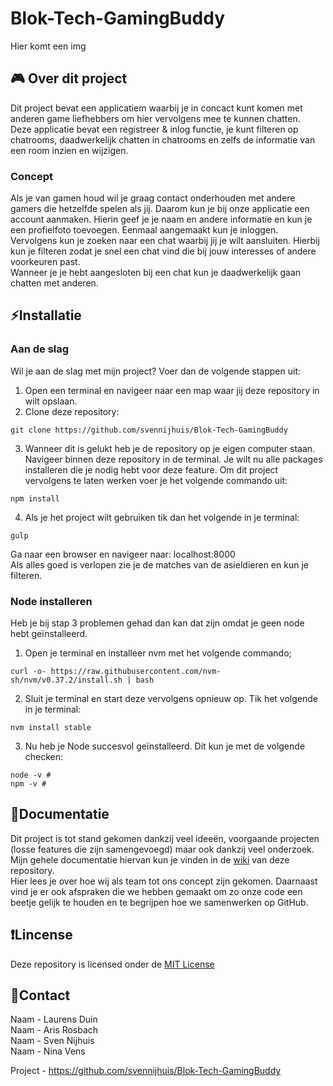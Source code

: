 # Blok-Tech-GamingBuddy
Hier komt een img

## 🎮 Over dit project
Dit project bevat een applicatiem waarbij je in concact kunt komen met anderen game liefhebbers om hier vervolgens
mee te kunnen chatten. <br>
Deze applicatie bevat een registreer & inlog functie, je kunt filteren op chatrooms, daadwerkelijk chatten in chatrooms en
zelfs de informatie van een room inzien en wijzigen.

### Concept
Als je van gamen houd wil je graag contact onderhouden met andere gamers die hetzelfde spelen als jij. Daarom kun je bij onze applicatie een account aanmaken. Hierin geef je je naam en andere informatie en kun je een profielfoto toevoegen.
Eenmaal aangemaakt kun je inloggen. Vervolgens kun je zoeken naar een chat waarbij jij je wilt aansluiten. Hierbij kun je filteren zodat je snel een chat vind die bij jouw interesses of andere voorkeuren past. <br>
Wanneer je je hebt aangesloten bij een chat kun je daadwerkelijk gaan chatten met anderen.


## :zap:Installatie 
### Aan de slag
Wil je aan de slag met mijn project? Voer dan de volgende stappen uit: <br>
1.	Open een terminal en navigeer naar een map waar jij deze repository in wilt opslaan.
2.	Clone deze repository:
```
git clone https://github.com/svennijhuis/Blok-Tech-GamingBuddy
```
3.  Wanneer dit is gelukt heb je de repository op je eigen computer staan. Navigeer binnen deze repository in de terminal. Je wilt nu alle packages installeren die je nodig hebt voor deze feature. Om dit project vervolgens te laten werken voer je het volgende commando uit: <br>
```
npm install
```
4.	Als je het project wilt gebruiken tik dan het volgende in je terminal:
```
gulp
```
Ga naar een browser en navigeer naar: localhost:8000 <br>
Als alles goed is verlopen zie je de matches van de asieldieren en kun je filteren. <br>

### Node installeren
Heb je bij stap 3 problemen gehad dan kan dat zijn omdat je geen node hebt geïnstalleerd. 
1.  Open je terminal en installeer nvm met het volgende commando;
```
curl -o- https://raw.githubusercontent.com/nvm-sh/nvm/v0.37.2/install.sh | bash
```
2.  Sluit je terminal en start deze vervolgens opnieuw op. Tik het volgende in je terminal:
```
nvm install stable
```
3.  Nu heb je Node succesvol geïnstalleerd. Dit kun je met de volgende checken:
```
node -v # 
npm -v # 
```

## :memo:Documentatie
Dit project is tot stand gekomen dankzij veel ideeën, voorgaande projecten (losse features die zijn samengevoegd) maar ook dankzij veel onderzoek. <br>
Mijn gehele documentatie hiervan kun je vinden in de [wiki](https://github.com/svennijhuis/Blok-Tech-GamingBuddy/wiki) van deze repository. <br>
Hier lees je over hoe wij als team tot ons concept zijn gekomen. Daarnaast vind je er ook afspraken die we hebben gemaakt om zo onze code een beetje gelijk te houden en te begrijpen hoe we samenwerken op GitHub.


## :heavy_exclamation_mark:Lincense
Deze repository is licensed onder de [MIT License](https://github.com/svennijhuis/Blok-Tech-GamingBuddy/blob/main/LICENSE)

## :email:Contact
Naam -  Laurens Duin <br>
Naam -  Aris Rosbach <br>
Naam -  Sven Nijhuis <br>
Naam -  Nina Vens <br>

Project - https://github.com/svennijhuis/Blok-Tech-GamingBuddy

